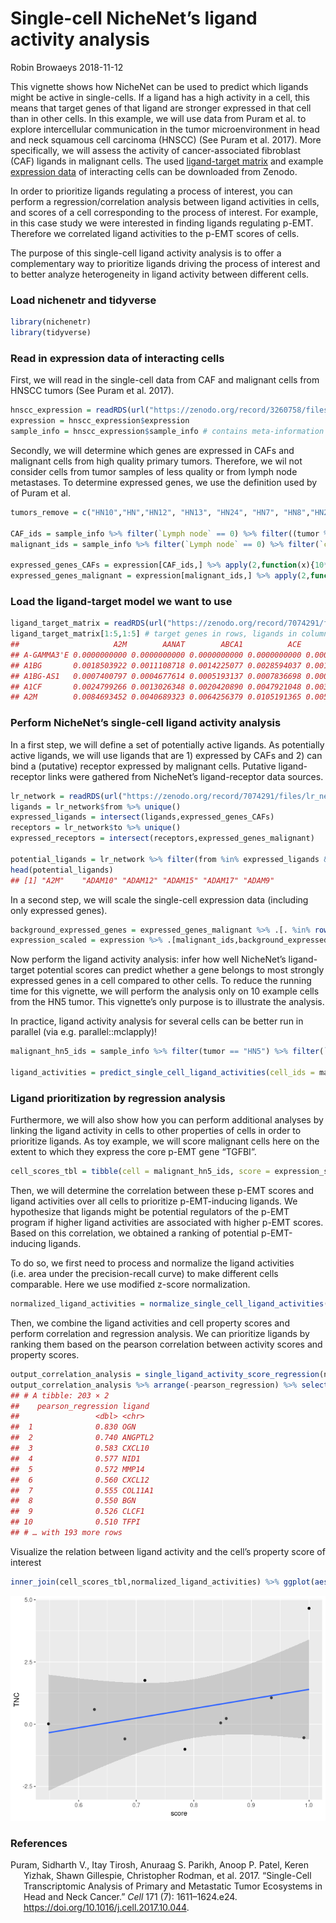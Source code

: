 Single-cell NicheNet’s ligand activity analysis
================
Robin Browaeys
2018-11-12

<!-- github markdown built using 
rmarkdown::render("vignettes/ligand_activity_single_cell.Rmd", output_format = "github_document")
-->

This vignette shows how NicheNet can be used to predict which ligands
might be active in single-cells. If a ligand has a high activity in a
cell, this means that target genes of that ligand are stronger expressed
in that cell than in other cells. In this example, we will use data from
Puram et al. to explore intercellular communication in the tumor
microenvironment in head and neck squamous cell carcinoma (HNSCC) (See
Puram et al. 2017). More specifically, we will assess the activity of
cancer-associated fibroblast (CAF) ligands in malignant cells. The used
[ligand-target matrix](https://doi.org/10.5281/zenodo.7074290) and
example [expression data](https://doi.org/10.5281/zenodo.3260758) of
interacting cells can be downloaded from Zenodo.

In order to prioritize ligands regulating a process of interest, you can
perform a regression/correlation analysis between ligand activities in
cells, and scores of a cell corresponding to the process of interest.
For example, in this case study we were interested in finding ligands
regulating p-EMT. Therefore we correlated ligand activities to the p-EMT
scores of cells.

The purpose of this single-cell ligand activity analysis is to offer a
complementary way to prioritize ligands driving the process of interest
and to better analyze heterogeneity in ligand activity between different
cells.

### Load nichenetr and tidyverse

``` r
library(nichenetr)
library(tidyverse)
```

### Read in expression data of interacting cells

First, we will read in the single-cell data from CAF and malignant cells
from HNSCC tumors (See Puram et al. 2017).

``` r
hnscc_expression = readRDS(url("https://zenodo.org/record/3260758/files/hnscc_expression.rds"))
expression = hnscc_expression$expression
sample_info = hnscc_expression$sample_info # contains meta-information about the cells
```

Secondly, we will determine which genes are expressed in CAFs and
malignant cells from high quality primary tumors. Therefore, we wil not
consider cells from tumor samples of less quality or from lymph node
metastases. To determine expressed genes, we use the definition used by
of Puram et al.

``` r
tumors_remove = c("HN10","HN","HN12", "HN13", "HN24", "HN7", "HN8","HN23")

CAF_ids = sample_info %>% filter(`Lymph node` == 0) %>% filter((tumor %in% tumors_remove == FALSE)) %>% filter(`non-cancer cell type` == "CAF") %>% .$cell
malignant_ids = sample_info %>% filter(`Lymph node` == 0) %>% filter(`classified  as cancer cell` == 1) %>% filter((tumor %in% tumors_remove == FALSE)) %>% .$cell

expressed_genes_CAFs = expression[CAF_ids,] %>% apply(2,function(x){10*(2**x - 1)}) %>% apply(2,function(x){log2(mean(x) + 1)}) %>% .[. >= 4] %>% names()
expressed_genes_malignant = expression[malignant_ids,] %>% apply(2,function(x){10*(2**x - 1)}) %>% apply(2,function(x){log2(mean(x) + 1)}) %>% .[. >= 4] %>% names()
```

### Load the ligand-target model we want to use

``` r
ligand_target_matrix = readRDS(url("https://zenodo.org/record/7074291/files/ligand_target_matrix_nsga2r_final.rds"))
ligand_target_matrix[1:5,1:5] # target genes in rows, ligands in columns
##                     A2M        AANAT        ABCA1          ACE        ACE2
## A-GAMMA3'E 0.0000000000 0.0000000000 0.0000000000 0.0000000000 0.000000000
## A1BG       0.0018503922 0.0011108718 0.0014225077 0.0028594037 0.001139013
## A1BG-AS1   0.0007400797 0.0004677614 0.0005193137 0.0007836698 0.000375007
## A1CF       0.0024799266 0.0013026348 0.0020420890 0.0047921048 0.003273375
## A2M        0.0084693452 0.0040689323 0.0064256379 0.0105191365 0.005719199
```

### Perform NicheNet’s single-cell ligand activity analysis

In a first step, we will define a set of potentially active ligands. As
potentially active ligands, we will use ligands that are 1) expressed by
CAFs and 2) can bind a (putative) receptor expressed by malignant cells.
Putative ligand-receptor links were gathered from NicheNet’s
ligand-receptor data sources.

``` r
lr_network = readRDS(url("https://zenodo.org/record/7074291/files/lr_network_human_21122021.rds"))
ligands = lr_network$from %>% unique()
expressed_ligands = intersect(ligands,expressed_genes_CAFs)
receptors = lr_network$to %>% unique()
expressed_receptors = intersect(receptors,expressed_genes_malignant)

potential_ligands = lr_network %>% filter(from %in% expressed_ligands & to %in% expressed_receptors) %>% .$from %>% unique()
head(potential_ligands)
## [1] "A2M"    "ADAM10" "ADAM12" "ADAM15" "ADAM17" "ADAM9"
```

In a second step, we will scale the single-cell expression data
(including only expressed genes).

``` r
background_expressed_genes = expressed_genes_malignant %>% .[. %in% rownames(ligand_target_matrix)]
expression_scaled = expression %>% .[malignant_ids,background_expressed_genes] %>% scale_quantile()
```

Now perform the ligand activity analysis: infer how well NicheNet’s
ligand-target potential scores can predict whether a gene belongs to
most strongly expressed genes in a cell compared to other cells. To
reduce the running time for this vignette, we will perform the analysis
only on 10 example cells from the HN5 tumor. This vignette’s only
purpose is to illustrate the analysis.

In practice, ligand activity analysis for several cells can be better
run in parallel (via e.g. parallel::mclapply)!

``` r
malignant_hn5_ids = sample_info %>% filter(tumor == "HN5") %>% filter(`Lymph node` == 0) %>% filter(`classified  as cancer cell` == 1)  %>% .$cell %>% head(10)

ligand_activities = predict_single_cell_ligand_activities(cell_ids = malignant_hn5_ids, expression_scaled = expression_scaled, ligand_target_matrix = ligand_target_matrix, potential_ligands = potential_ligands)
```

### Ligand prioritization by regression analysis

Furthermore, we will also show how you can perform additional analyses
by linking the ligand activity in cells to other properties of cells in
order to prioritize ligands. As toy example, we will score malignant
cells here on the extent to which they express the core p-EMT gene
“TGFBI”.

``` r
cell_scores_tbl = tibble(cell = malignant_hn5_ids, score = expression_scaled[malignant_hn5_ids,"TGFBI"])
```

Then, we will determine the correlation between these p-EMT scores and
ligand activities over all cells to prioritize p-EMT-inducing ligands.
We hypothesize that ligands might be potential regulators of the p-EMT
program if higher ligand activities are associated with higher p-EMT
scores. Based on this correlation, we obtained a ranking of potential
p-EMT-inducing ligands.

To do so, we first need to process and normalize the ligand activities
(i.e. area under the precision-recall curve) to make different cells
comparable. Here we use modified z-score normalization.

``` r
normalized_ligand_activities = normalize_single_cell_ligand_activities(ligand_activities)
```

Then, we combine the ligand activities and cell property scores and
perform correlation and regression analysis. We can prioritize ligands
by ranking them based on the pearson correlation between activity scores
and property scores.

``` r
output_correlation_analysis = single_ligand_activity_score_regression(normalized_ligand_activities,cell_scores_tbl)
output_correlation_analysis %>% arrange(-pearson_regression) %>% select(pearson_regression, ligand)
## # A tibble: 203 × 2
##    pearson_regression ligand 
##                 <dbl> <chr>  
##  1              0.830 OGN    
##  2              0.740 ANGPTL2
##  3              0.583 CXCL10 
##  4              0.577 NID1   
##  5              0.572 MMP14  
##  6              0.560 CXCL12 
##  7              0.555 COL11A1
##  8              0.550 BGN    
##  9              0.526 CLCF1  
## 10              0.510 TFPI   
## # … with 193 more rows
```

Visualize the relation between ligand activity and the cell’s property
score of interest

``` r
inner_join(cell_scores_tbl,normalized_ligand_activities) %>% ggplot(aes(score,TNC)) + geom_point() + geom_smooth(method = "lm")
```

![](ligand_activity_single_cell_files/figure-gfm/unnamed-chunk-80-1.png)<!-- -->

### References

<div id="refs" class="references csl-bib-body hanging-indent">

<div id="ref-puram_single-cell_2017" class="csl-entry">

Puram, Sidharth V., Itay Tirosh, Anuraag S. Parikh, Anoop P. Patel,
Keren Yizhak, Shawn Gillespie, Christopher Rodman, et al. 2017.
“Single-Cell Transcriptomic Analysis of Primary and Metastatic Tumor
Ecosystems in Head and Neck Cancer.” *Cell* 171 (7): 1611–1624.e24.
<https://doi.org/10.1016/j.cell.2017.10.044>.

</div>

</div>
